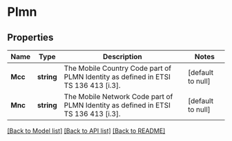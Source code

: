 # Plmn

## Properties
Name | Type | Description | Notes
------------ | ------------- | ------------- | -------------
**Mcc** | **string** | The Mobile Country Code part of PLMN Identity as defined in ETSI TS 136 413 [i.3]. | [default to null]
**Mnc** | **string** | The Mobile Network Code part of PLMN Identity as defined in ETSI TS 136 413 [i.3]. | [default to null]

[[Back to Model list]](../README.md#documentation-for-models) [[Back to API list]](../README.md#documentation-for-api-endpoints) [[Back to README]](../README.md)


